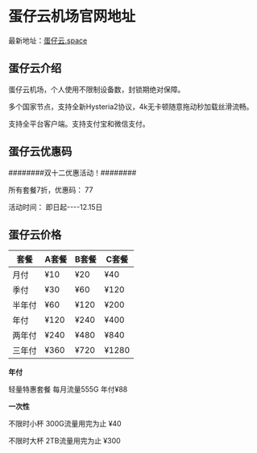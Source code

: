 # 蛋仔云机场官网地址

最新地址：[蛋仔云.space](https://www.5299egg.top/#/register?code=b7DAdJ4i)

## 蛋仔云介绍

蛋仔云机场，个人使用不限制设备数，封锁期绝对保障。

多个国家节点，支持全新Hysteria2协议，4k无卡顿随意拖动秒加载丝滑流畅。

支持全平台客户端。支持支付宝和微信支付。

## 蛋仔云优惠码

########双十二优惠活动！########

所有套餐7折，优惠码： 77

活动时间： 即日起----12.15日

## 蛋仔云价格

|套餐|A套餐|B套餐|C套餐|
|----|----|----|----|
|月付|¥10|¥20|¥40|
|季付|¥30|¥60|¥120|
|半年付|¥60|¥120|¥200|
|年付|¥120|¥240|¥400|
|两年付|¥240|¥480|¥840|
|三年付|¥360|¥720|¥1280|

**年付**

轻量特惠套餐 每月流量555G 年付¥88

**一次性**

不限时小杯 300G流量用完为止 ¥40

不限时大杯 2TB流量用完为止 ¥300


